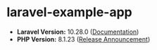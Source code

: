 # laravel-example-app

- **Laravel Version:** 10.28.0 (<a href="https://laravel.com/docs/10.x" target="_blank">Documentation</a>)
- **PHP Version:** 8.1.23 (<a href="https://www.php.net/releases/8_1_23.php" target="_blank">Release Announcement</a>)
